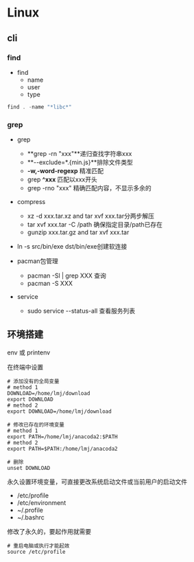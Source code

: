 # Linux

## cli

### find
- find
    - name
    - user
    - type
```js
find . -name "*libc*"

```
### grep

- grep
    - **grep -rn "xxx"**递归查找字符串xxx
    - **--exclude=*.{min.js}**排除文件类型
    - **-w,-word-regexp** 精准匹配
    - grep **^xxx** 匹配以xxx开头
    - grep -rno "xxx" 精确匹配内容，不显示多余的
- compress
    - xz -d xxx.tar.xz and tar xvf xxx.tar分两步解压 
    - tar xvf xxx.tar -C /path 确保指定目录/path已存在
    - gunzip xxx.tar.gz and tar xvf xxx.tar
- ln -s src/bin/exe dst/bin/exe创建软连接

- pacman包管理
    - pacman -Sl | grep XXX 查询
    - pacman -S XXX

- service
    - sudo service --status-all 查看服务列表

## 环境搭建

env 或 printenv

在终端中设置

```shell
# 添加没有的全局变量
# method 1 
DOWNLOAD=/home/lmj/download
export DOWNLOAD 
# method 2
export DOWNLOAD=/home/lmj/download

# 修改已存在的环境变量
# method 1
export PATH=/home/lmj/anacoda2:$PATH
# method 2
export PATH=$PATH:/home/lmj/anacoda2

# 删除
unset DOWNLOAD
```

永久设置环境变量，可直接更改系统启动文件或当前用户的启动文件

- /etc/profile
- /etc/environment
- ~/.profile
- ~/.bashrc

修改了永久的，要起作用就需要
```shell
# 重启电脑或执行才能起效
source /etc/profile
```
